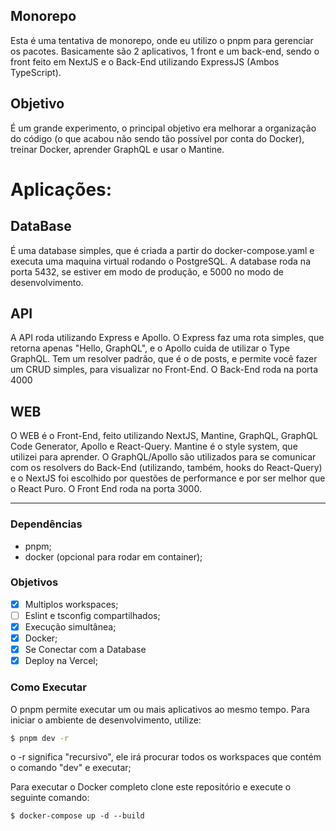 ## Monorepo
Esta é uma tentativa de monorepo, onde eu utilizo o pnpm para gerenciar os pacotes.
Basicamente são 2 aplicativos, 1 front e um back-end, sendo o front feito em
NextJS e o Back-End utilizando ExpressJS (Ambos TypeScript).


## Objetivo
É um grande experimento, o principal objetivo era melhorar a organização do código (o que acabou não sendo tão possível por conta do Docker), treinar Docker, aprender GraphQL e usar o Mantine. 

# **Aplicações**:
## **DataBase**
É uma database simples, que é criada a partir do docker-compose.yaml e executa uma maquina virtual rodando o PostgreSQL. A database roda na porta 5432, se estiver em modo de produção, e 5000 no modo de desenvolvimento.

## **API**
A API roda utilizando Express e Apollo. O Express faz uma rota simples, que retorna apenas "Hello, GraphQL", e o Apollo cuida de utilizar o Type GraphQL. Tem um resolver padrão, que é o de posts, e permite você fazer um CRUD simples, para visualizar no Front-End. O Back-End roda na porta 4000

## **WEB**
O WEB é o Front-End, feito utilizando NextJS, Mantine, GraphQL, GraphQL Code Generator, Apollo e React-Query. Mantine é o style system, que utilizei para aprender. O GraphQL/Apollo são utilizados para se comunicar com os resolvers do Back-End (utilizando, também, hooks do React-Query) e o NextJS foi escolhido por questões de performance e por ser melhor que o React Puro. O Front End roda na porta 3000.


---

### Dependências
- pnpm;
- docker (opcional para rodar em container);


### Objetivos
- [x] Multiplos workspaces;
- [ ] Eslint e tsconfig compartilhados;
- [x] Execução simultânea;
- [x] Docker;
- [x] Se Conectar com a Database
- [x] Deploy na Vercel;

### Como Executar
O pnpm permite executar um ou mais aplicativos ao mesmo tempo. Para iniciar o ambiente de desenvolvimento, utilize:
```BASH
$ pnpm dev -r
```
o -r significa "recursivo", ele irá procurar todos os workspaces que contém o comando "dev" e executar;

Para executar o Docker completo clone este repositório e execute o seguinte comando:
```
$ docker-compose up -d --build
```